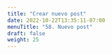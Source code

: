```yaml
---
title: "Crear nuevo post"
date: 2022-10-22T13:35:11-07:00
menuTitle: "58. Nuevo post"
draft: false
weight: 25
---
```


